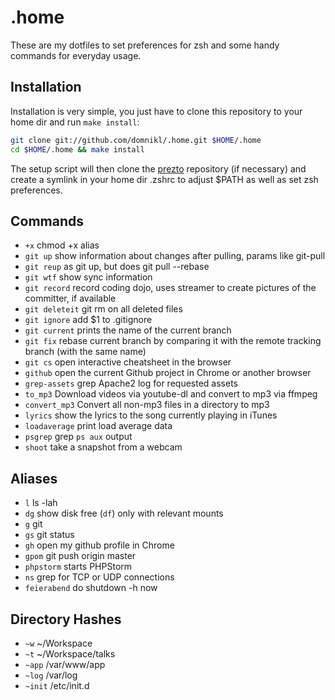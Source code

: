 # .home

These are my dotfiles to set preferences for zsh and some handy commands for everyday usage.

## Installation

Installation is very simple, you just have to clone this repository to your home dir and run `make install`:

```bash
git clone git://github.com/domnikl/.home.git $HOME/.home
cd $HOME/.home && make install
```

The setup script will then clone the [prezto](https://github.com/sorin-ionescu/prezto) repository (if necessary) and create a symlink in your home dir .zshrc to adjust $PATH as well as set zsh preferences.

## Commands

* `+x` 				chmod +x alias
* `git up` 			show information about changes after pulling, params like git-pull
* `git reup` 		as git up, but does git pull --rebase
* `git wtf` 		show sync information
* `git record` 		record coding dojo, uses streamer to create pictures of the committer, if available
* `git deleteit` 	git rm on all deleted files
* `git ignore` 		add $1 to .gitignore
* `git current` 	prints the name of the current branch
* `git fix` 	        rebase current branch by comparing it with the remote tracking branch (with the same name)
* `git cs`		open interactive cheatsheet in the browser
* `github`          open the current Github project in Chrome or another browser
* `grep-assets` 	grep Apache2 log for requested assets
* `to_mp3` 			Download videos via youtube-dl and convert to mp3 via ffmpeg
* `convert_mp3` 	Convert all non-mp3 files in a directory to mp3
* `lyrics` 			show the lyrics to the song currently playing in iTunes
* `loadaverage` 	print load average data
* `psgrep` 			grep `ps aux` output
* `shoot` 			take a snapshot from a webcam

## Aliases

* `l` 			ls -lah
* `dg`			show disk free (`df`) only with relevant mounts
* `g` 			git
* `gs` 			git status
* `gh` 			open my github profile in Chrome
* `gpom` 		git push origin master
* `phpstorm` 		starts PHPStorm
* `ns` 			grep for TCP or UDP connections
* `feierabend` 		do shutdown -h now

## Directory Hashes

* `~w` 		~/Workspace
* `~t` 		~/Workspace/talks
* `~app` 	/var/www/app
* `~log` 	/var/log
* `~init` 	/etc/init.d


